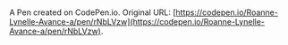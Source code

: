 # 

A Pen created on CodePen.io. Original URL: [https://codepen.io/Roanne-Lynelle-Avance-a/pen/rNbLVzw](https://codepen.io/Roanne-Lynelle-Avance-a/pen/rNbLVzw).

